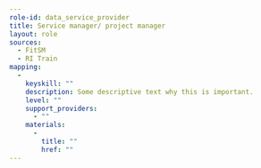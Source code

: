 ```yaml
---
role-id: data_service_provider
title: Service manager/ project manager
layout: role
sources: 
  - FitSM
  - RI Train
mapping: 
  - 
    keyskill: ""
    description: Some descriptive text why this is important.
    level: ""
    support_providers: 
      - ""
    materials: 
      - 
        title: ""
        href: ""
---
```

